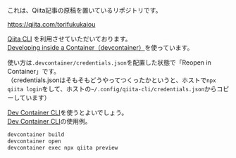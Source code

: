 これは、Qiita記事の原稿を置いているリポジトリです。  

https://qiita.com/torifukukaiou

[Qiita CLI](https://github.com/increments/qiita-cli) を利用させていただいております。  
[Developing inside a Container（devcontainer）](https://code.visualstudio.com/docs/devcontainers/containers)を使っています。  

使い方は`.devcontainer/credentials.json`を配置した状態で「Reopen in Container」です。  
（credentials.jsonはそもそもどうやってつくったかというと、ホストで`npx qiita login`をして、ホストの`~/.config/qiita-cli/credentials.json`からコピーしています）  

[Dev Container CLI](https://github.com/devcontainers/cli)を使うとよいでしょう。  
[Dev Container CLI](https://github.com/devcontainers/cli)の使用例。  

```bash
devcontainer build
devcontainer open
devcontainer exec npx qiita preview
```
